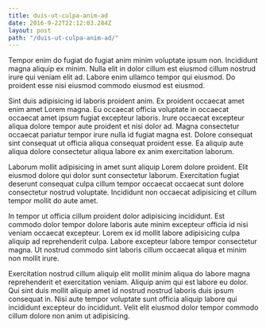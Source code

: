 ```yaml
---
title: duis-ut-culpa-anim-ad
date: 2016-9-22T22:12:03.284Z
layout: post
path: "/duis-ut-culpa-anim-ad/"
---
```


Tempor enim do fugiat do fugiat anim minim voluptate ipsum non. Incididunt magna aliquip ex minim. Nulla elit in dolor cillum est eiusmod cillum nostrud irure qui veniam elit ad. Labore enim ullamco tempor qui eiusmod. Do proident esse nisi eiusmod commodo eiusmod est eiusmod.

Sint duis adipisicing id laboris proident anim. Ex proident occaecat amet enim amet Lorem magna. Eu occaecat officia voluptate in occaecat occaecat amet ipsum fugiat excepteur laboris. Irure occaecat excepteur aliqua dolore tempor aute proident et nisi dolor ad. Magna consectetur occaecat pariatur tempor irure nulla id fugiat magna est. Dolore consequat sint consequat ut officia aliqua consequat proident esse. Ea aliquip aute aliqua dolore consectetur aliqua labore ex anim exercitation laborum.

Laborum mollit adipisicing in amet sunt aliquip Lorem dolore proident. Elit eiusmod dolore qui dolor sunt consectetur laborum. Exercitation fugiat deserunt consequat culpa cillum tempor occaecat occaecat sunt dolore consectetur nostrud voluptate. Incididunt non occaecat adipisicing et cillum tempor mollit do aute amet.

In tempor ut officia cillum proident dolor adipisicing incididunt. Est commodo dolor tempor dolore laboris aute minim excepteur officia id nisi veniam occaecat excepteur. Lorem ex id mollit labore adipisicing culpa aliquip ad reprehenderit culpa. Labore excepteur labore tempor consectetur magna. Ut nostrud commodo sint laboris cillum occaecat aliqua et minim non mollit irure.

Exercitation nostrud cillum aliquip elit mollit minim aliqua do labore magna reprehenderit et exercitation veniam. Aliquip anim qui est labore eu dolor. Qui sint duis mollit aliquip amet id nostrud nostrud laboris duis ipsum consequat in. Nisi aute tempor voluptate sunt officia aliquip labore qui incididunt excepteur do incididunt. Velit elit eiusmod dolor tempor commodo cillum dolore non anim ut adipisicing.